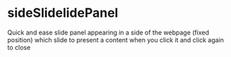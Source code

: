 sideSlidelidePanel
==================

Quick and ease slide panel appearing in a side of the webpage (fixed position) which slide to present a content when you click it and click again to close

